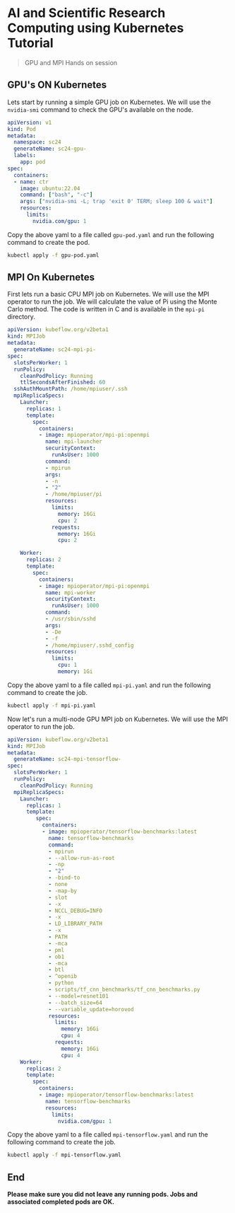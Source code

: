 # AI and Scientific Research Computing using Kubernetes Tutorial

> GPU and MPI
Hands on session

## GPU's ON Kubernetes

Lets start by running a simple GPU job on Kubernetes. We will use the `nvidia-smi` command to check the GPU's available on the node.

```yaml
apiVersion: v1
kind: Pod
metadata:
  namespace: sc24
  generateName: sc24-gpu-
  labels:
    app: pod
spec:
  containers:
  - name: ctr
    image: ubuntu:22.04
    command: ["bash", "-c"]
    args: ["nvidia-smi -L; trap 'exit 0' TERM; sleep 100 & wait"]
    resources:
      limits:
        nvidia.com/gpu: 1
```

Copy the above yaml to a file called `gpu-pod.yaml` and run the following command to create the pod.

```bash
kubectl apply -f gpu-pod.yaml
```

## MPI On Kubernetes

First lets run a basic CPU MPI job on Kubernetes. We will use the MPI operator to run the job.
We will calculate the value of Pi using the Monte Carlo method. The code is written in C and is available in the `mpi-pi` directory.

```yaml
apiVersion: kubeflow.org/v2beta1
kind: MPIJob
metadata:
  generateName: sc24-mpi-pi-
spec:
  slotsPerWorker: 1
  runPolicy:
    cleanPodPolicy: Running
    ttlSecondsAfterFinished: 60
  sshAuthMountPath: /home/mpiuser/.ssh
  mpiReplicaSpecs:
    Launcher:
      replicas: 1
      template:
        spec:
          containers:
          - image: mpioperator/mpi-pi:openmpi
            name: mpi-launcher
            securityContext:
              runAsUser: 1000
            command:
            - mpirun
            args:
            - -n
            - "2"
            - /home/mpiuser/pi
            resources:
              limits:
                memory: 16Gi
                cpu: 2
              requests:
                memory: 16Gi
                cpu: 2

    Worker:
      replicas: 2
      template:
        spec:
          containers:
          - image: mpioperator/mpi-pi:openmpi
            name: mpi-worker
            securityContext:
              runAsUser: 1000
            command:
            - /usr/sbin/sshd
            args:
            - -De
            - -f
            - /home/mpiuser/.sshd_config
            resources:
              limits:
                cpu: 1
                memory: 1Gi
```

Copy the above yaml to a file called `mpi-pi.yaml` and run the following command to create the job.

```bash
kubectl apply -f mpi-pi.yaml
```

Now let's run a multi-node GPU MPI job on Kubernetes. We will use the MPI operator to run the job.

```yaml
apiVersion: kubeflow.org/v2beta1
kind: MPIJob
metadata:
  generateName: sc24-mpi-tensorflow-
spec:
  slotsPerWorker: 1
  runPolicy:
    cleanPodPolicy: Running
  mpiReplicaSpecs:
    Launcher:
      replicas: 1
      template:
         spec:
           containers:
           - image: mpioperator/tensorflow-benchmarks:latest
             name: tensorflow-benchmarks
             command:
             - mpirun
             - --allow-run-as-root
             - -np
             - "2"
             - -bind-to
             - none
             - -map-by
             - slot
             - -x
             - NCCL_DEBUG=INFO
             - -x
             - LD_LIBRARY_PATH
             - -x
             - PATH
             - -mca
             - pml
             - ob1
             - -mca
             - btl
             - ^openib
             - python
             - scripts/tf_cnn_benchmarks/tf_cnn_benchmarks.py
             - --model=resnet101
             - --batch_size=64
             - --variable_update=horovod
             resources:
               limits:
                 memory: 16Gi
                 cpu: 4
               requests:
                 memory: 16Gi
                 cpu: 4
    Worker:
      replicas: 2
      template:
        spec:
          containers:
          - image: mpioperator/tensorflow-benchmarks:latest
            name: tensorflow-benchmarks
            resources:
              limits:
                nvidia.com/gpu: 1
```

Copy the above yaml to a file called `mpi-tensorflow.yaml` and run the following command to create the job.

```bash
kubectl apply -f mpi-tensorflow.yaml
```

## End

**Please make sure you did not leave any running pods. Jobs and associated completed pods are OK.**

